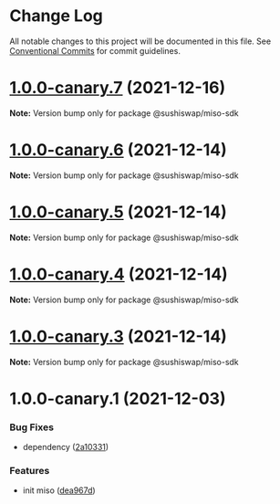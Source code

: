 # Change Log

All notable changes to this project will be documented in this file.
See [Conventional Commits](https://conventionalcommits.org) for commit guidelines.

# [1.0.0-canary.7](https://github.com/sushiswap/sdk/compare/@sushiswap/miso-sdk@1.0.0-canary.6...@sushiswap/miso-sdk@1.0.0-canary.7) (2021-12-16)

**Note:** Version bump only for package @sushiswap/miso-sdk





# [1.0.0-canary.6](https://github.com/sushiswap/sdk/compare/@sushiswap/miso-sdk@1.0.0-canary.5...@sushiswap/miso-sdk@1.0.0-canary.6) (2021-12-14)

**Note:** Version bump only for package @sushiswap/miso-sdk





# [1.0.0-canary.5](https://github.com/sushiswap/sdk/compare/@sushiswap/miso-sdk@1.0.0-canary.4...@sushiswap/miso-sdk@1.0.0-canary.5) (2021-12-14)

**Note:** Version bump only for package @sushiswap/miso-sdk





# [1.0.0-canary.4](https://github.com/sushiswap/sdk/compare/@sushiswap/miso-sdk@1.0.0-canary.3...@sushiswap/miso-sdk@1.0.0-canary.4) (2021-12-14)

**Note:** Version bump only for package @sushiswap/miso-sdk





# [1.0.0-canary.3](https://github.com/sushiswap/sdk/compare/@sushiswap/miso-sdk@1.0.0-canary.2...@sushiswap/miso-sdk@1.0.0-canary.3) (2021-12-14)

**Note:** Version bump only for package @sushiswap/miso-sdk





# 1.0.0-canary.1 (2021-12-03)


### Bug Fixes

* dependency ([2a10331](https://github.com/sushiswap/sdk/commit/2a1033147f74bf9c3e87dd6cc67453da7810066e))


### Features

* init miso ([dea967d](https://github.com/sushiswap/sdk/commit/dea967dedb306707fe3fa8007e8af4e34d90ccd8))
